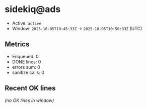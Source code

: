 # sidekiq@ads

- Active: `active`
- Window: `2025-10-05T10:45:33Z` → `2025-10-05T10:50:33Z` (UTC)

## Metrics
- Enqueued: 0
- DONE lines: 0
- errors sum: 0
- sanitize calls: 0

## Recent OK lines
_(no OK lines in window)_
